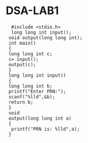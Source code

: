# DSA-LAB1
      #include <stdio.h>
      long long int input();
     void output(long long int);
     int main()
     {
     long long int c;
     c= input();
     output(c);
     }
     long long int input()
     {	
     long long int b;
     printf("Enter PRN:");
     scanf("%lld",&b);
     return b;
     }
     void
     output(long long int a)	
     {
      printf("PRN is: %lld",a);
     }	


